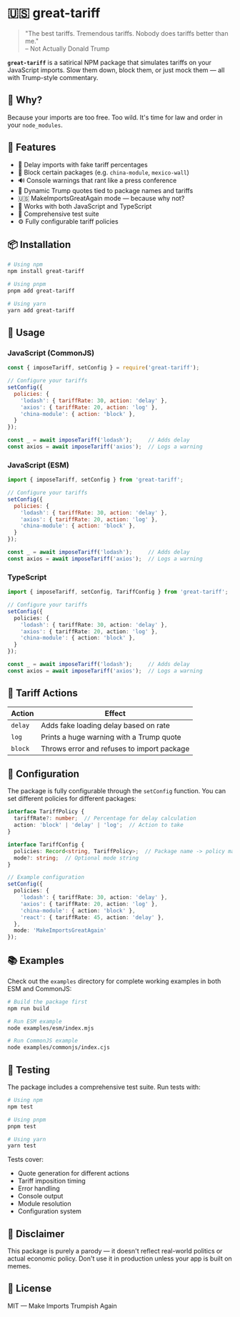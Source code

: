 # 🇺🇸 great-tariff

> "The best tariffs. Tremendous tariffs. Nobody does tariffs better than me."  
> – Not Actually Donald Trump

**`great-tariff`** is a satirical NPM package that simulates tariffs on your JavaScript imports. Slow them down, block them, or just mock them — all with Trump-style commentary.

## 🎯 Why?

Because your imports are too free. Too wild. It's time for law and order in your `node_modules`.

## 🧰 Features

- 🧱 Delay imports with fake tariff percentages
- 🚫 Block certain packages (e.g. `china-module`, `mexico-wall`)
- 🔊 Console warnings that rant like a press conference
- 🎤 Dynamic Trump quotes tied to package names and tariffs
- 🇺🇸 MakeImportsGreatAgain mode — because why not?
- 📘 Works with both JavaScript and TypeScript
- 🧪 Comprehensive test suite
- ⚙️ Fully configurable tariff policies

## 📦 Installation

```bash
# Using npm
npm install great-tariff

# Using pnpm
pnpm add great-tariff

# Using yarn
yarn add great-tariff
```

## 🚀 Usage

### JavaScript (CommonJS)
```js
const { imposeTariff, setConfig } = require('great-tariff');

// Configure your tariffs
setConfig({
  policies: {
    'lodash': { tariffRate: 30, action: 'delay' },
    'axios': { tariffRate: 20, action: 'log' },
    'china-module': { action: 'block' },
  }
});

const _ = await imposeTariff('lodash');     // Adds delay
const axios = await imposeTariff('axios');  // Logs a warning
```

### JavaScript (ESM)
```js
import { imposeTariff, setConfig } from 'great-tariff';

// Configure your tariffs
setConfig({
  policies: {
    'lodash': { tariffRate: 30, action: 'delay' },
    'axios': { tariffRate: 20, action: 'log' },
    'china-module': { action: 'block' },
  }
});

const _ = await imposeTariff('lodash');     // Adds delay
const axios = await imposeTariff('axios');  // Logs a warning
```

### TypeScript
```ts
import { imposeTariff, setConfig, TariffConfig } from 'great-tariff';

// Configure your tariffs
setConfig({
  policies: {
    'lodash': { tariffRate: 30, action: 'delay' },
    'axios': { tariffRate: 20, action: 'log' },
    'china-module': { action: 'block' },
  }
});

const _ = await imposeTariff('lodash');     // Adds delay
const axios = await imposeTariff('axios');  // Logs a warning
```

## 🧠 Tariff Actions

| Action  | Effect                                     |
| ------- | ------------------------------------------ |
| `delay` | Adds fake loading delay based on rate      |
| `log`   | Prints a huge warning with a Trump quote   |
| `block` | Throws error and refuses to import package |

## 📝 Configuration

The package is fully configurable through the `setConfig` function. You can set different policies for different packages:

```ts
interface TariffPolicy {
  tariffRate?: number;  // Percentage for delay calculation
  action: 'block' | 'delay' | 'log';  // Action to take
}

interface TariffConfig {
  policies: Record<string, TariffPolicy>;  // Package name -> policy mapping
  mode?: string;  // Optional mode string
}

// Example configuration
setConfig({
  policies: {
    'lodash': { tariffRate: 30, action: 'delay' },
    'axios': { tariffRate: 20, action: 'log' },
    'china-module': { action: 'block' },
    'react': { tariffRate: 45, action: 'delay' },
  },
  mode: 'MakeImportsGreatAgain'
});
```

## 📚 Examples

Check out the `examples` directory for complete working examples in both ESM and CommonJS:

```bash
# Build the package first
npm run build

# Run ESM example
node examples/esm/index.mjs

# Run CommonJS example
node examples/commonjs/index.cjs
```

## 🧪 Testing

The package includes a comprehensive test suite. Run tests with:

```bash
# Using npm
npm test

# Using pnpm
pnpm test

# Using yarn
yarn test
```

Tests cover:
- Quote generation for different actions
- Tariff imposition timing
- Error handling
- Console output
- Module resolution
- Configuration system

## 🤡 Disclaimer

This package is purely a parody — it doesn't reflect real-world politics or actual economic policy. Don't use it in production unless your app is built on memes.

## 📜 License

MIT — Make Imports Trumpish Again
